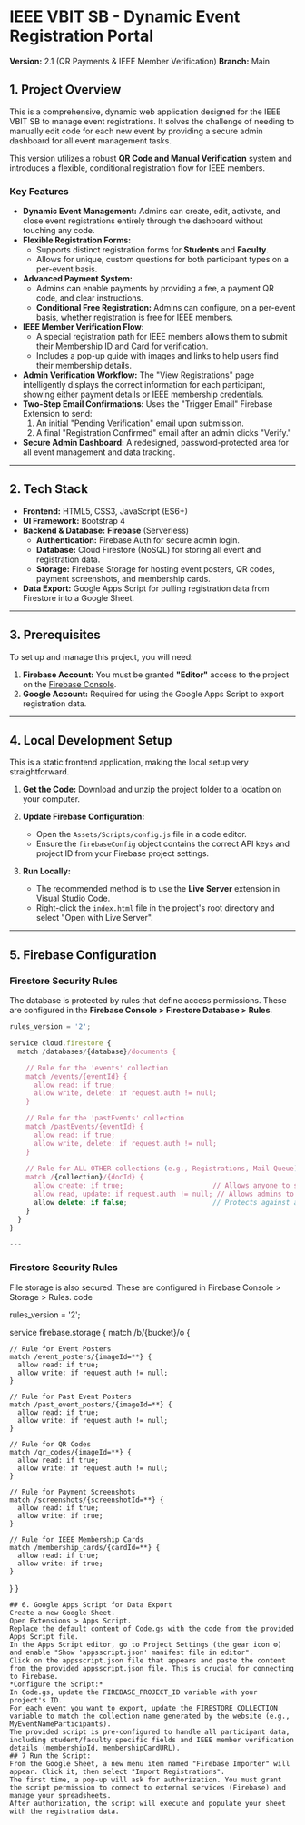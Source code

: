 # IEEE VBIT SB - Dynamic Event Registration Portal

**Version:** 2.1 (QR Payments & IEEE Member Verification)
**Branch:** Main

## 1. Project Overview

This is a comprehensive, dynamic web application designed for the IEEE VBIT SB to manage event registrations. It solves the challenge of needing to manually edit code for each new event by providing a secure admin dashboard for all event management tasks.

This version utilizes a robust **QR Code and Manual Verification** system and introduces a flexible, conditional registration flow for IEEE members.

### Key Features

*   **Dynamic Event Management:** Admins can create, edit, activate, and close event registrations entirely through the dashboard without touching any code.
*   **Flexible Registration Forms:**
    *   Supports distinct registration forms for **Students** and **Faculty**.
    *   Allows for unique, custom questions for both participant types on a per-event basis.
*   **Advanced Payment System:**
    *   Admins can enable payments by providing a fee, a payment QR code, and clear instructions.
    *   **Conditional Free Registration:** Admins can configure, on a per-event basis, whether registration is free for IEEE members.
*   **IEEE Member Verification Flow:**
    *   A special registration path for IEEE members allows them to submit their Membership ID and Card for verification.
    *   Includes a pop-up guide with images and links to help users find their membership details.
*   **Admin Verification Workflow:** The "View Registrations" page intelligently displays the correct information for each participant, showing either payment details or IEEE membership credentials.
*   **Two-Step Email Confirmations:** Uses the "Trigger Email" Firebase Extension to send:
    1.  An initial "Pending Verification" email upon submission.
    2.  A final "Registration Confirmed" email after an admin clicks "Verify."
*   **Secure Admin Dashboard:** A redesigned, password-protected area for all event management and data tracking.

---

## 2. Tech Stack

*   **Frontend:** HTML5, CSS3, JavaScript (ES6+)
*   **UI Framework:** Bootstrap 4
*   **Backend & Database:** **Firebase** (Serverless)
    *   **Authentication:** Firebase Auth for secure admin login.
    *   **Database:** Cloud Firestore (NoSQL) for storing all event and registration data.
    *   **Storage:** Firebase Storage for hosting event posters, QR codes, payment screenshots, and membership cards.
*   **Data Export:** Google Apps Script for pulling registration data from Firestore into a Google Sheet.

---

## 3. Prerequisites

To set up and manage this project, you will need:

1.  **Firebase Account:** You must be granted **"Editor"** access to the project on the [Firebase Console](https://console.firebase.google.com/).
2.  **Google Account:** Required for using the Google Apps Script to export registration data.

---

## 4. Local Development Setup

This is a static frontend application, making the local setup very straightforward.

1.  **Get the Code:** Download and unzip the project folder to a location on your computer.

2.  **Update Firebase Configuration:**
    *   Open the `Assets/Scripts/config.js` file in a code editor.
    *   Ensure the `firebaseConfig` object contains the correct API keys and project ID from your Firebase project settings.

3.  **Run Locally:**
    *   The recommended method is to use the **Live Server** extension in Visual Studio Code.
    *   Right-click the `index.html` file in the project's root directory and select "Open with Live Server".

---

## 5. Firebase Configuration

### Firestore Security Rules

The database is protected by rules that define access permissions. These are configured in the **Firebase Console > Firestore Database > Rules**.

```javascript
rules_version = '2';

service cloud.firestore {
  match /databases/{database}/documents {

    // Rule for the 'events' collection
    match /events/{eventId} {
      allow read: if true;
      allow write, delete: if request.auth != null;
    }

    // Rule for the 'pastEvents' collection
    match /pastEvents/{eventId} {
      allow read: if true;
      allow write, delete: if request.auth != null;
    }
    
    // Rule for ALL OTHER collections (e.g., Registrations, Mail Queue)
    match /{collection}/{docId} {
      allow create: if true;                      // Allows anyone to submit a registration.
      allow read, update: if request.auth != null; // Allows admins to read/verify data.
      allow delete: if false;                     // Protects against accidental deletion.
    }
  }
}

---
```
### Firestore Security Rules
 File storage is also secured. These are configured in Firebase Console > Storage > Rules.
code

rules_version = '2';

service firebase.storage {
  match /b/{bucket}/o {

    // Rule for Event Posters
    match /event_posters/{imageId=**} {
      allow read: if true;
      allow write: if request.auth != null;
    }

    // Rule for Past Event Posters
    match /past_event_posters/{imageId=**} {
      allow read: if true;
      allow write: if request.auth != null;
    }

    // Rule for QR Codes
    match /qr_codes/{imageId=**} {
      allow read: if true;
      allow write: if request.auth != null;
    }

    // Rule for Payment Screenshots
    match /screenshots/{screenshotId=**} {
      allow read: if true;
      allow write: if true;
    }

    // Rule for IEEE Membership Cards
    match /membership_cards/{cardId=**} {
      allow read: if true;
      allow write: if true;
    }
  }
}
```
## 6. Google Apps Script for Data Export
Create a new Google Sheet.
Open Extensions > Apps Script.
Replace the default content of Code.gs with the code from the provided Apps Script file.
In the Apps Script editor, go to Project Settings (the gear icon ⚙️) and enable "Show 'appsscript.json' manifest file in editor".
Click on the appsscript.json file that appears and paste the content from the provided appsscript.json file. This is crucial for connecting to Firebase.
*Configure the Script:*
In Code.gs, update the FIREBASE_PROJECT_ID variable with your project's ID.
For each event you want to export, update the FIRESTORE_COLLECTION variable to match the collection name generated by the website (e.g., MyEventNameParticipants).
The provided script is pre-configured to handle all participant data, including student/faculty specific fields and IEEE member verification details (membershipId, membershipCardURL).
## 7 Run the Script:
From the Google Sheet, a new menu item named "Firebase Importer" will appear. Click it, then select "Import Registrations".
The first time, a pop-up will ask for authorization. You must grant the script permission to connect to external services (Firebase) and manage your spreadsheets.
After authorization, the script will execute and populate your sheet with the registration data.
